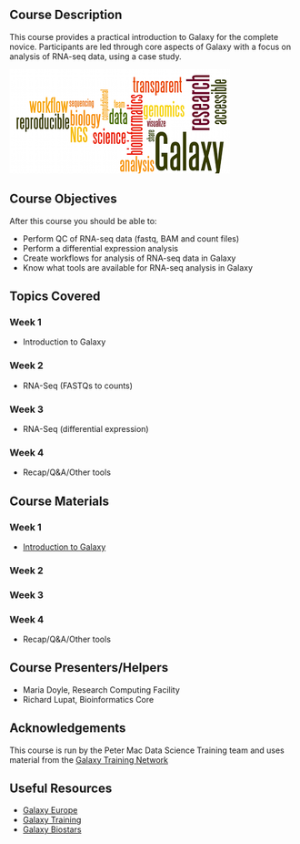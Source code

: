 ## Course Description
This course provides a practical introduction to Galaxy for the complete novice. Participants are led through core aspects of Galaxy with a focus on analysis of RNA-seq data, using a case study.

![workshop pic](images/GalaxyWordCloud.png)

## Course Objectives

After this course you should be able to:

* Perform QC of RNA-seq data (fastq, BAM and count files)
* Perform a differential expression analysis
* Create workflows for analysis of RNA-seq data in Galaxy
* Know what tools are available for RNA-seq analysis in Galaxy

## Topics Covered

### Week 1
- Introduction to Galaxy

### Week 2
- RNA-Seq (FASTQs to counts)

### Week 3
- RNA-Seq (differential expression)

### Week 4
- Recap/Q&A/Other tools

## Course Materials


### Week 1
- [Introduction to Galaxy](http://galaxyproject.github.io/training-material/topics/introduction/tutorials/galaxy-intro-peaks2genes/tutorial.html)

### Week 2
<!---
- [RNA-Seq (FASTQs to counts)](https://galaxyproject.github.io/training-material/topics/transcriptomics/tutorials/limma-voom_fastqs_to_counts/tutorial.html)
-->

### Week 3
<!---
- [RNA-Seq (differential expression)](https://galaxyproject.github.io/training-material/topics/transcriptomics/tutorials/limma-voom/tutorial.html)
-->

### Week 4
- Recap/Q&A/Other tools


## Course Presenters/Helpers

- Maria Doyle, Research Computing Facility
- Richard Lupat, Bioinformatics Core


## Acknowledgements
This course is run by the Peter Mac Data Science Training team and uses material from the [Galaxy Training Network](https://galaxyproject.org/teach/gtn/)

## Useful Resources
+ [Galaxy Europe](https://usegalaxy.eu/)
+ [Galaxy Training](https://galaxyproject.github.io/training-material/)
+ [Galaxy Biostars](https://biostar.usegalaxy.org/)
